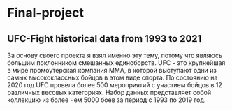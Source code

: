 # Final-project
## UFC-Fight historical data from 1993 to 2021
За основу своего проекта я взял именно эту тему, потому что являюсь большим поклонником смешанных единоборств. UFC - это крупнейшая в мире промоутерская компания ММА, в которой выступают одни из самых высококлассных бойцов в этом виде спорта. По состоянию на 2020 год UFC провела более 500 мероприятий с участием бойцов в 12 различных весовых категориях. Набор данных представляет собой коллекцию из более чем 5000 боев за период с 1993 по 2019 год.
